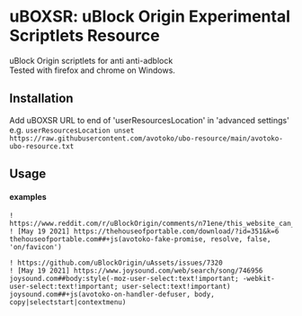 # uBOXSR: uBlock Origin Experimental Scriptlets Resource
uBlock Origin scriptlets for anti anti-adblock  
Tested with firefox and chrome on Windows.

## Installation
Add uBOXSR URL to end of 'userResourcesLocation' in 'advanced settings'  
e.g. `userResourcesLocation unset https://raw.githubusercontent.com/avotoko/ubo-resource/main/avotoko-ubo-resource.txt`
## Usage
#### examples
```
! https://www.reddit.com/r/uBlockOrigin/comments/n71ene/this_website_can_detect_that_i_am_using/
! [May 19 2021] https://thehouseofportable.com/download/?id=351&k=6
thehouseofportable.com##+js(avotoko-fake-promise, resolve, false, 'on/favicon')

! https://github.com/uBlockOrigin/uAssets/issues/7320
! [May 19 2021] https://www.joysound.com/web/search/song/746956
joysound.com##body:style(-moz-user-select:text!important; -webkit-user-select:text!important; user-select:text!important)
joysound.com##+js(avotoko-on-handler-defuser, body, copy|selectstart|contextmenu)
```
